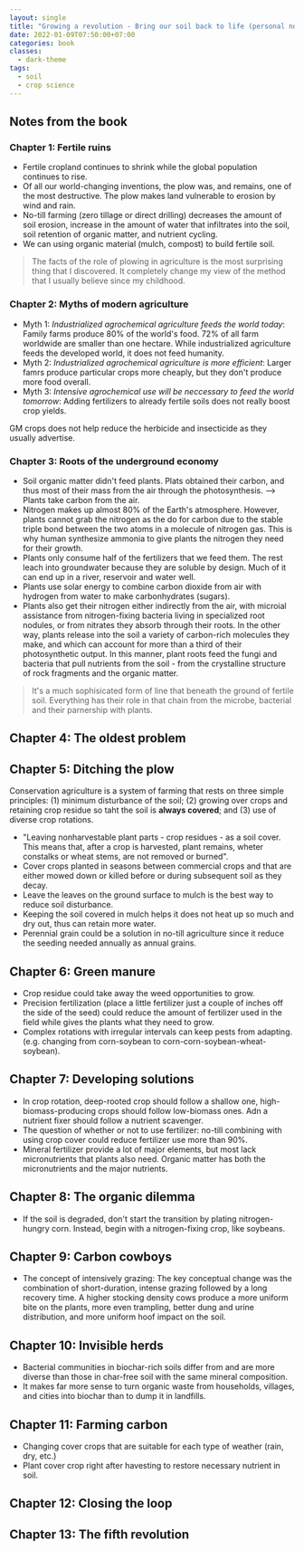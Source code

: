 ```yaml
---
layout: single
title: "Growing a revolution - Bring our soil back to life (personal notes) - David R. Montgomery"
date: 2022-01-09T07:50:00+07:00
categories: book
classes:
  - dark-theme
tags:
  - soil
  - crop science
---
```


## Notes from the book

### Chapter 1: Fertile ruins
* Fertile cropland continues to shrink while the global population continues to rise.
* Of all our world-changing inventions, the plow was, and remains, one of the most destructive. The plow makes land vulnerable to erosion by wind and rain.
* No-till farming (zero tillage or direct drilling) decreases the amount of soil erosion, increase in the amount of water that infiltrates into the soil, soil retention of organic matter, and nutrient cycling.
* We can using organic material (mulch, compost) to build fertile soil.
> The facts of the role of plowing in agriculture is the most surprising thing that I discovered. It completely change my view of the method that I usually believe since my childhood.

### Chapter 2: Myths of modern agriculture

* Myth 1: *Industrialized agrochemical agriculture feeds the world today*: Family farms produce 80% of the world's food. 72% of all farm worldwide are smaller than one hectare. While industrialized agriculture feeds the developed world, it does not feed humanity.
* Myth 2: *Industrialized agrochemical agriculture is more efficient*: Larger famrs produce particular crops more cheaply, but they don't produce more food overall.
* Myth 3: *Intensive agrochemical use will be neccessary to feed the world tomorrow*: Adding fertilizers to already fertile soils does not really boost crop yields.

GM crops does not help reduce the herbicide and insecticide as they usually advertise.

### Chapter 3: Roots of the underground economy

* Soil organic matter didn't feed plants. Plats obtained their carbon, and thus most of their mass from the air through the photosynthesis. --> Plants take carbon from the air.
* Nitrogen makes up almost 80% of the Earth's atmosphere. However, plants cannot grab the nitrogen as the do for carbon due to the stable triple bond between the two atoms in a molecule of nitrogen gas. This is why human synthesize ammonia to give plants the nitrogen they need for their growth.
* Plants only consume half of the fertilizers that we feed them. The rest leach into groundwater because they are soluble by design. Much of it can end up in a river, reservoir and water well.
* Plants use solar energy to combine carbon dioxide from air with hydrogen from water to make carbonhydrates (sugars).
* Plants also get their nitrogen either indirectly from the air, with microial assistance from nitrogen-fixing bacteria living in specialized root nodules, or from nitrates they absorb through their roots. In the other way, plants release into the soil a variety of carbon-rich molecules they make, and which can account for more than a third of their photosynthetic output. In this manner, plant roots feed the fungi and bacteria that pull nutrients from the soil - from the crystalline structure of rock fragments and the organic matter.
> It's a much sophisicated form of line that beneath the ground of fertile soil. Everything has their role in that chain from the microbe, bacterial and their parnership with plants.

## Chapter 4: The oldest problem

## Chapter 5: Ditching the plow

Conservation agriculture is a system of farming that rests on three simple principles: (1) minimum disturbance of the soil; (2) growing over crops and retaining crop residue so taht the soil is **always covered**; and (3) use of diverse crop rotations.

* "Leaving nonharvestable plant parts - crop residues - as a soil cover. This means that, after a crop is harvested, plant remains, wheter constalks or wheat stems, are not removed or burned".
* Cover crops planted in seasons between commercial crops and that are either mowed down or killed before or during subsequent soil as they decay.
* Leave the leaves on the ground surface to mulch is the best way to reduce soil disturbance.
* Keeping the soil covered in mulch helps it does not heat up so much and dry out, thus can retain more water.
* Perennial grain could be a solution in no-till agriculture since it reduce the seeding needed annually as annual grains.


## Chapter 6: Green manure

* Crop residue could take away the weed opportunities to grow.
* Precision fertilization (place a little fertilizer just a couple of inches off the side of the seed) could reduce the amount of fertilizer used in the field while gives the plants what they need to grow.
* Complex rotations with irregular intervals can keep pests from adapting. (e.g. changing from corn-soybean to corn-corn-soybean-wheat-soybean).

## Chapter 7: Developing solutions

* In crop rotation, deep-rooted crop should follow a shallow one, high-biomass-producing crops should follow low-biomass ones. Adn a nutrient fixer should follow a nutrient scavenger.
* The question of whether or not to use fertilizer: no-till combining with using crop cover could reduce fertilizer use more than 90%.
* Mineral fertilizer provide a lot of major elements, but most lack micronutrients that plants also need. Organic matter has both the micronutrients and the major nutrients.

## Chapter 8: The organic dilemma

* If the soil is degraded, don't start the transition by plating nitrogen-hungry corn. Instead, begin with a nitrogen-fixing crop, like soybeans.

## Chapter 9: Carbon cowboys
* The concept of intensively grazing: The key conceptual change was the combination of short-duration, intense grazing followed by a long recovery time. A higher stocking density cows produce a more uniform bite on the plants, more even trampling, better dung and urine distribution, and more uniform hoof impact on the soil.

## Chapter 10: Invisible herds

* Bacterial communities in biochar-rich soils differ from and are more diverse than those in char-free soil with the same mineral composition.
* It makes far more sense to turn organic waste from households, villages, and cities into biochar than to dump it in landfills.

## Chapter 11: Farming carbon

* Changing cover crops that are suitable for each type of weather (rain, dry, etc.)
* Plant cover crop right after havesting to restore necessary nutrient in soil.

## Chapter 12: Closing the loop

## Chapter 13: The fifth revolution
